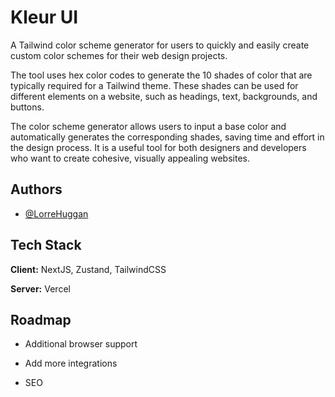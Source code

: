 # Kleur UI

A Tailwind color scheme generator for users to quickly and easily create custom color schemes for their web design projects.

The tool uses hex color codes to generate the 10 shades of color that are typically required for a Tailwind theme. These shades can be used for different elements on a website, such as headings, text, backgrounds, and buttons.

The color scheme generator allows users to input a base color and automatically generates the corresponding shades, saving time and effort in the design process. It is a useful tool for both designers and developers who want to create cohesive, visually appealing websites.

## Authors

- [@LorreHuggan](https://www.twitter.com/lorrehuggan)

## Tech Stack

**Client:** NextJS, Zustand, TailwindCSS

**Server:** Vercel

## Roadmap

- Additional browser support

- Add more integrations

- SEO
